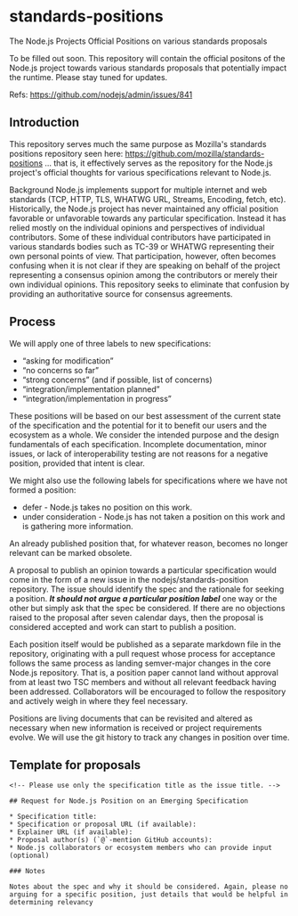 # standards-positions
The Node.js Projects Official Positions on various standards proposals 

To be filled out soon. This repository will contain the official positons of the Node.js project towards various standards proposals that potentially impact the runtime. Please stay tuned for updates.

Refs: https://github.com/nodejs/admin/issues/841

## Introduction

This repository serves much the same purpose as Mozilla's standards positions repository seen here: https://github.com/mozilla/standards-positions ... that is, it effectively serves as the repository for the Node.js project's official thoughts for various specifications relevant to Node.js.

Background
Node.js implements support for multiple internet and web standards (TCP, HTTP, TLS, WHATWG URL, Streams, Encoding, fetch, etc). Historically, the Node.js project has never maintained any official position favorable or unfavorable towards any particular specification. Instead it has relied mostly on the individual opinions and perspectives of individual contributors. Some of these individual contributors have participated in various standards bodies such as TC-39 or WHATWG representing their own personal points of view. That participation, however, often becomes confusing when it is not clear if they are speaking on behalf of the project representing a consensus opinion among the contributors or merely their own individual opinions. This repository seeks to eliminate that confusion by providing an authoritative source for consensus agreements.

## Process

We will apply one of three labels to new specifications:

* “asking for modification”
* “no concerns so far”
* “strong concerns” (and if possible, list of concerns)
* “integration/implementation planned”
* “integration/implementation in progress”

These positions will be based on our best assessment of the current state of the specification and the potential for it to benefit our users and the ecosystem as a whole. We consider the intended purpose and the design fundamentals of each specification. Incomplete documentation, minor issues, or lack of interoperability testing are not reasons for a negative position, provided that intent is clear.

We might also use the following labels for specifications where we have not formed a position:

* defer - Node.js takes no position on this work.
* under consideration - Node.js has not taken a position on this work and is gathering more information.

An already published position that, for whatever reason, becomes no longer relevant can be marked obsolete.
 
A proposal to publish an opinion towards a particular specification would come in the form of a new issue in the nodejs/standards-position repository. The issue should identify the spec and the rationale for seeking a position. ***It should not argue a particular position label*** one way or the other but simply ask that the spec be considered. If there are no objections raised to the proposal after seven calendar days, then the proposal is considered accepted and work can start to publish a position.

Each position itself would be published as a separate markdown file in the repository, originating with a pull request whose process for acceptance follows the same process as landing semver-major changes in the core Node.js repository. That is, a position paper cannot land without approval from at least two TSC members and without all relevant feedback having been addressed. Collaborators will be encouraged to follow the respository and actively weigh in where they feel necessary.

Positions are living documents that can be revisited and altered as necessary when new information is received or project requirements evolve. We will use the git history to track any changes in position over time.

## Template for proposals

```
<!-- Please use only the specification title as the issue title. -->

## Request for Node.js Position on an Emerging Specification

* Specification title: 
* Specification or proposal URL (if available): 
* Explainer URL (if available):
* Proposal author(s) (`@`-mention GitHub accounts): 
* Node.js collaborators or ecosystem members who can provide input (optional)

### Notes

Notes about the spec and why it should be considered. Again, please no arguing for a specific position, just details that would be helpful in determining relevancy
```
